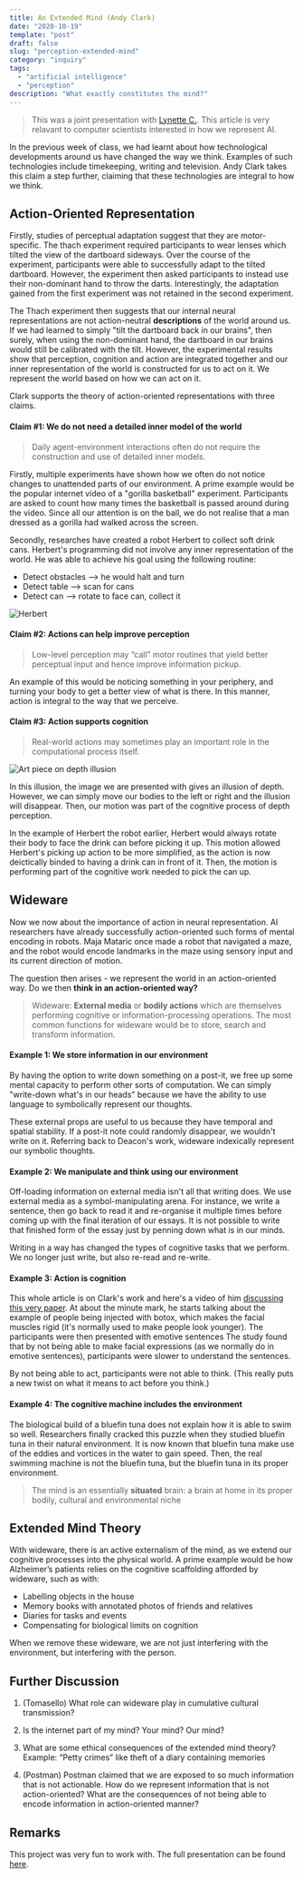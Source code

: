 ```yaml
---
title: An Extended Mind (Andy Clark)
date: "2020-10-19"
template: "post"
draft: false
slug: "perception-extended-mind"
category: "inquiry"
tags:
  - "artificial intelligence"
  - "perception"
description: "What exactly constitutes the mind?"
---
```


> This was a joint presentation with [Lynette C.](https://www.linkedin.com/in/lynette-chia-99260620b/?originalSubdomain=sg). This article is very relavant to computer scientists interested in how we represent AI.

In the previous week of class, we had learnt about how technological developments around us have changed the way we think. Examples of such technologies include timekeeping, writing and television. Andy Clark takes this claim a step further, claiming that these technologies are integral to how we think. 

## Action-Oriented Representation

Firstly, studies of perceptual adaptation suggest that they are motor-specific. The thach experiment required participants to wear lenses which tilted the view of the dartboard sideways. Over the course of the experiment, participants were able to successfully adapt to the tilted dartboard. However, the experiment then asked participants to instead use their non-dominant hand to throw the darts. Interestingly, the adaptation gained from the first experiment was not retained in the second experiment. 

The Thach experiment then suggests that our internal neural representations are not action-neutral **descriptions** of the world around us. If we had learned to simply "tilt the dartboard back in our brains", then surely, when using the non-dominant hand, the dartboard in our brains would still be calibrated with the tilt. However, the experimental results show that perception, cognition and action are integrated together and our inner representation of the world is constructed for us to act on it. We represent the world based on how we can act on it.

Clark supports the theory of action-oriented representations with three claims. 

#### Claim #1: We do not need a detailed inner model of the world

> Daily agent-environment interactions often do not require the construction and use of detailed inner models.

Firstly, multiple experiments have shown how we often do not notice changes to unattended parts of our environment. A prime example would be the popular internet video of a "gorilla basketball" experiment. Participants are asked to count how many times the basketball is passed around during the video. Since all our attention is on the ball, we do not realise that a man dressed as a gorilla had walked across the screen.

Secondly, researches have created a robot Herbert to collect soft drink cans. Herbert's programming did not involve any inner representation of the world. He was able to achieve his goal using the following routine:

- Detect obstacles --> he would halt and turn
- Detect table --> scan for cans
- Detect can --> rotate to face can, collect it

![Herbert](/media/perception-herbert.png)

#### Claim #2: Actions can help improve perception

> Low-level perception may “call” motor routines that yield better perceptual input and hence improve information pickup.

An example of this would be noticing something in your periphery, and turning your body to get a better view of what is there. In this manner, action is integral to the way that we perceive.

#### Claim #3: Action supports cognition

> Real-world actions may sometimes play an important role in the computational process itself.

![Art piece on depth illusion](/media/perception-depth.png)

In this illusion, the image we are presented with gives an illusion of depth. However, we can simply move our bodies to the left or right and the illusion will disappear. Then, our motion was part of the cognitive process of depth perception.

In the example of Herbert the robot earlier, Herbert would always rotate their body to face the drink can before picking it up. This motion allowed Herbert's picking up action to be more simplified, as the action is now deictically binded to having a drink can in front of it. Then, the motion is performing part of the cognitive work needed to pick the can up.

## Wideware

Now we now about the importance of action in neural representation. AI researchers have already successfully action-oriented such forms of mental encoding in robots. Maja Mataric once made a robot that navigated a maze, and the robot would encode landmarks in the maze using sensory input and its current direction of motion. 

The question then arises - we represent the world in an action-oriented way. Do we then **think in an action-oriented way?**

> Wideware: **External media** or **bodily actions** which are themselves performing cognitive or information-processing operations. The most common functions for wideware would be to store, search and transform information.

#### Example 1: We store information in our environment

By having the option to write down something on a post-it, we free up some mental capacity to perform other sorts of computation. We can simply "write-down what's in our heads" because we have the ability to use language to symbolically represent our thoughts. 

These external props are useful to us because they have temporal and spatial stability. If a post-it note could randomly disappear, we wouldn't write on it. Referring back to Deacon's work, wideware indexically represent our symbolic thoughts. 

#### Example 2: We manipulate and think using our environment

Off-loading information on external media isn't all that writing does. We use external media as a symbol-manipulating arena. For instance, we write a sentence, then go back to read it and re-organise it multiple times before coming up with the final iteration of our essays. It is not possible to write that finished form of the essay just by penning down what is in our minds. 

Writing in a way has changed the types of cognitive tasks that we perform. We no longer just write, but also re-read and re-write.

#### Example 3: Action is cognition

This whole article is on Clark's work and here's a video of him [discussing this very paper](https://www.youtube.com/watch?v=kc-TdMjuJRU). At about the minute mark, he starts talking about the example of people being injected with botox, which makes the facial muscles rigid (it's normally used to make people look younger). The participants were then presented with emotive sentences The study found that by not being able to make facial expressions (as we normally do in emotive sentences), participants were slower to understand the sentences.

By not being able to act, participants were not able to think. (This really puts a new twist on what it means to act before you think.)

#### Example 4: The cognitive machine includes the environment

The biological build of a bluefin tuna does not explain how it is able to swim so well. Researchers finally cracked this puzzle when they studied bluefin tuna in their natural environment. It is now known that bluefin tuna make use of the eddies and vortices in the water to gain speed. Then, the real swimming machine is not the bluefin tuna, but the bluefin tuna in its proper environment. 

> The mind is an essentially **situated** brain: a brain at home in its proper bodily, cultural and environmental niche

## Extended Mind Theory

With wideware, there is an active externalism of the mind, as we extend our cognitive processes into the physical world. A prime example would be how Alzheimer’s patients relies on the cognitive scaffolding afforded by wideware, such as with:

- Labelling objects in the house
- Memory books with annotated photos of friends and relatives
- Diaries for tasks and events
- Compensating for biological limits on cognition

When we remove these wideware, we are not just interfering with the environment, but interfering with the person.

## Further Discussion

1. (Tomasello) What role can wideware play in cumulative cultural transmission?

2. Is the internet part of my mind? Your mind? Our mind?

3. What are some ethical consequences of the extended mind theory? Example: “Petty crimes” like theft of a diary containing memories

4. (Postman) Postman claimed that we are exposed to so much information that is not actionable. How do we represent information that is not action-oriented? What are the consequences of not being able to
encode information in action-oriented manner?

## Remarks

This project was very fun to work with. The full presentation can be found [here](/extended-mind.pdf).